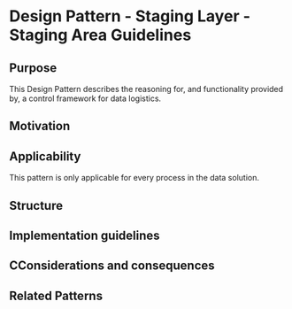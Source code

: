 # Design Pattern - Staging Layer - Staging Area Guidelines

## Purpose

This Design Pattern describes the reasoning for, and functionality provided by, a control framework for data logistics.

## Motivation

## Applicability

This pattern is only applicable for every process in the data solution.

## Structure

## Implementation guidelines

## CConsiderations and consequences

## Related Patterns